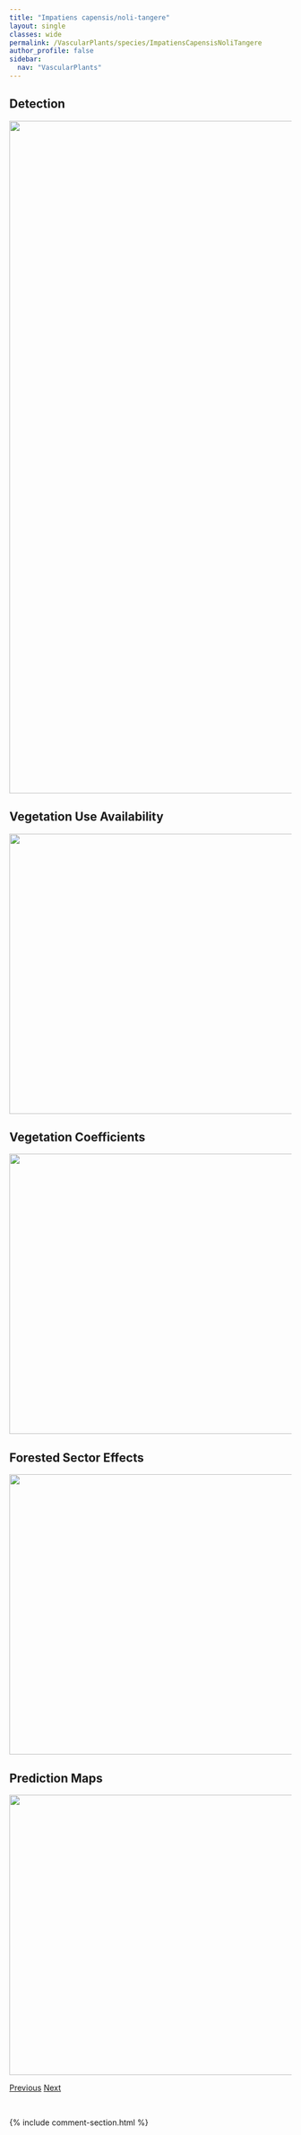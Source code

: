 ```yaml
---
title: "Impatiens capensis/noli-tangere"
layout: single
classes: wide
permalink: /VascularPlants/species/ImpatiensCapensisNoliTangere
author_profile: false
sidebar:
  nav: "VascularPlants"
---
```


<h2>Detection</h2>

<a href="https://drive.google.com/uc?export=view&id=1z3oKhMQnq6WgiElMxZY7-qjwGb8UPiKh">
<img src="https://drive.google.com/uc?export=view&id=1z3oKhMQnq6WgiElMxZY7-qjwGb8UPiKh" height = "1200" width = "800">
</a>


<h2>Vegetation Use Availability</h2>

<a href="https://drive.google.com/uc?export=view&id=12d6DEKvcX3BDeEN-SnPBzQzrl2WRPDaI">
<img src="https://drive.google.com/uc?export=view&id=12d6DEKvcX3BDeEN-SnPBzQzrl2WRPDaI" height = "500" width = "1000">
</a>


<h2>Vegetation Coefficients</h2>

<a href="https://drive.google.com/uc?export=view&id=15NI-y_p8G8X2geUI9gsRImX3ZldDim0z">
<img src="https://drive.google.com/uc?export=view&id=15NI-y_p8G8X2geUI9gsRImX3ZldDim0z" height = "500" width = "1000">
</a>


<h2>Forested Sector Effects</h2>

<a href="https://drive.google.com/uc?export=view&id=1IJZifEGDntkU2jbB2o5vH7OR2A0yJN7E">
<img src="https://drive.google.com/uc?export=view&id=1IJZifEGDntkU2jbB2o5vH7OR2A0yJN7E" height = "500" width = "1000">
</a>


<h2>Prediction Maps</h2>

<a href="https://drive.google.com/uc?export=view&id=1JTfy7qyC-y2tNK1vS6rKOtJr1VfIafXt">
<img src="https://drive.google.com/uc?export=view&id=1JTfy7qyC-y2tNK1vS6rKOtJr1VfIafXt" height = "500" width = "1000">
</a>


<a href="/DevelopmentWebsite/VascularPlants/species/HypopitysMonotropa" class="pagination--pager" title="Hypopitys monotropa">Previous</a> <a href="/DevelopmentWebsite/VascularPlants/species/IpomoeaPurpurea" class="pagination--pager" title="Ipomoea purpurea">Next</a>

<p>&nbsp;</p>

{% include comment-section.html %}
